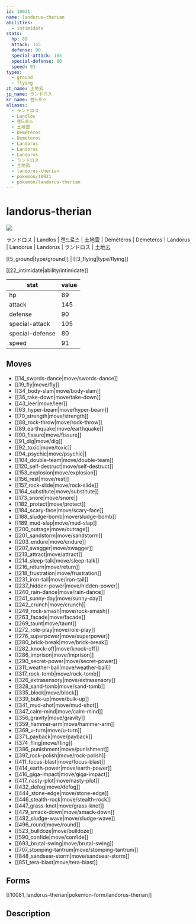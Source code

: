 ```yaml
---
id: 10021
name: landorus-therian
abilities:
  - intimidate
stats:
  hp: 89
  attack: 145
  defense: 90
  special-attack: 105
  special-defense: 80
  speed: 91
types:
  - ground
  - flying
zh_name: 土地云
jp_name: ランドロス
kr_name: 랜드로스
aliases:
  - ランドロス
  - Landlos
  - 랜드로스
  - 土地雲
  - Démétéros
  - Demeteros
  - Landorus
  - Landorus
  - Landorus
  - ランドロス
  - 土地云
  - landorus-therian
  - pokemon/10021
  - pokemon/landorus-therian
---
```

# landorus-therian

![](https://raw.githubusercontent.com/PokeAPI/sprites/master/sprites/pokemon/10021.png)

ランドロス | Landlos | 랜드로스 | 土地雲 | Démétéros | Demeteros | Landorus | Landorus | Landorus | ランドロス | 土地云

[[5_ground|type/ground]] | [[3_flying|type/flying]]

[[22_intimidate|ability/intimidate]]

|stat|value|
|---|---|
|hp|89|
|attack|145|
|defense|90|
|special-attack|105|
|special-defense|80|
|speed|91|


## Moves

- [[14_swords-dance|move/swords-dance]]
- [[19_fly|move/fly]]
- [[34_body-slam|move/body-slam]]
- [[36_take-down|move/take-down]]
- [[43_leer|move/leer]]
- [[63_hyper-beam|move/hyper-beam]]
- [[70_strength|move/strength]]
- [[88_rock-throw|move/rock-throw]]
- [[89_earthquake|move/earthquake]]
- [[90_fissure|move/fissure]]
- [[91_dig|move/dig]]
- [[92_toxic|move/toxic]]
- [[94_psychic|move/psychic]]
- [[104_double-team|move/double-team]]
- [[120_self-destruct|move/self-destruct]]
- [[153_explosion|move/explosion]]
- [[156_rest|move/rest]]
- [[157_rock-slide|move/rock-slide]]
- [[164_substitute|move/substitute]]
- [[173_snore|move/snore]]
- [[182_protect|move/protect]]
- [[184_scary-face|move/scary-face]]
- [[188_sludge-bomb|move/sludge-bomb]]
- [[189_mud-slap|move/mud-slap]]
- [[200_outrage|move/outrage]]
- [[201_sandstorm|move/sandstorm]]
- [[203_endure|move/endure]]
- [[207_swagger|move/swagger]]
- [[213_attract|move/attract]]
- [[214_sleep-talk|move/sleep-talk]]
- [[216_return|move/return]]
- [[218_frustration|move/frustration]]
- [[231_iron-tail|move/iron-tail]]
- [[237_hidden-power|move/hidden-power]]
- [[240_rain-dance|move/rain-dance]]
- [[241_sunny-day|move/sunny-day]]
- [[242_crunch|move/crunch]]
- [[249_rock-smash|move/rock-smash]]
- [[263_facade|move/facade]]
- [[269_taunt|move/taunt]]
- [[272_role-play|move/role-play]]
- [[276_superpower|move/superpower]]
- [[280_brick-break|move/brick-break]]
- [[282_knock-off|move/knock-off]]
- [[286_imprison|move/imprison]]
- [[290_secret-power|move/secret-power]]
- [[311_weather-ball|move/weather-ball]]
- [[317_rock-tomb|move/rock-tomb]]
- [[326_extrasensory|move/extrasensory]]
- [[328_sand-tomb|move/sand-tomb]]
- [[335_block|move/block]]
- [[339_bulk-up|move/bulk-up]]
- [[341_mud-shot|move/mud-shot]]
- [[347_calm-mind|move/calm-mind]]
- [[356_gravity|move/gravity]]
- [[359_hammer-arm|move/hammer-arm]]
- [[369_u-turn|move/u-turn]]
- [[371_payback|move/payback]]
- [[374_fling|move/fling]]
- [[386_punishment|move/punishment]]
- [[397_rock-polish|move/rock-polish]]
- [[411_focus-blast|move/focus-blast]]
- [[414_earth-power|move/earth-power]]
- [[416_giga-impact|move/giga-impact]]
- [[417_nasty-plot|move/nasty-plot]]
- [[432_defog|move/defog]]
- [[444_stone-edge|move/stone-edge]]
- [[446_stealth-rock|move/stealth-rock]]
- [[447_grass-knot|move/grass-knot]]
- [[479_smack-down|move/smack-down]]
- [[482_sludge-wave|move/sludge-wave]]
- [[496_round|move/round]]
- [[523_bulldoze|move/bulldoze]]
- [[590_confide|move/confide]]
- [[693_brutal-swing|move/brutal-swing]]
- [[707_stomping-tantrum|move/stomping-tantrum]]
- [[848_sandsear-storm|move/sandsear-storm]]
- [[851_tera-blast|move/tera-blast]]

## Forms



[[10081_landorus-therian|pokemon-form/landorus-therian]]

## Description



